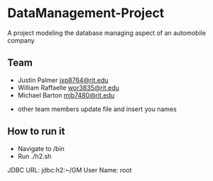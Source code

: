 # DataManagement-Project
A project modeling the database managing aspect of an automobile company

## Team

 - Justin Palmer <jxp8764@rit.edu>
 - William Raffaelle <wor3835@rit.edu> 
 - Michael Barton <mjb7480@rit.edu>
 * other team members update file and insert you names
 
## How to run it

  * Navigate to /bin
  * Run ./h2.sh
  
  JDBC URL: jdbc:h2:~/GM
  User Name: root
  

